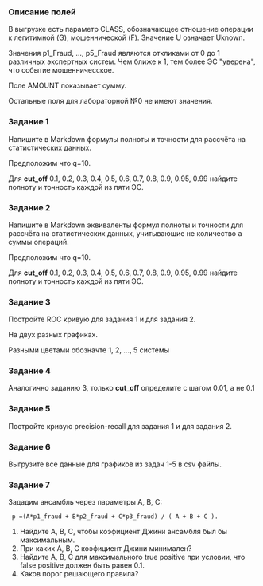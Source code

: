 ### Описание полей

В выгрузке есть параметр CLASS, обозначающее отношение операции к легитимной (G), мошеннической (F). 
Значение U означает Uknown. 

Значения p1_Fraud, ..., p5_Fraud являются откликами от 0 до 1 различных экспертных систем. 
Чем ближе к 1, тем более ЭС "уверена", что событие мошенничесское.

Поле AMOUNT показывает сумму.

Остальные поля для лабораторной №0 не имеют значения.

### Задание 1

Напишите в Markdown формулы полноты и точности для рассчёта на статистических данных.

Предположим что q=10.

Для **cut_off** 0.1, 0.2, 0.3, 0.4, 0.5, 0.6, 0.7, 0.8, 0.9, 0.95, 0.99 найдите полноту и точность каждой из пяти ЭС. 

### Задание 2

Напишите в Markdown эквиваленты формул полноты и точности для рассчёта на статистических данных, учитывающие не количество а суммы операций.

Предположим что q=10.

Для **cut_off** 0.1, 0.2, 0.3, 0.4, 0.5, 0.6, 0.7, 0.8, 0.9, 0.95, 0.99 найдите полноту и точность каждой из пяти ЭС. 


### Задание 3

Постройте ROC кривую для задания 1 и для задания 2. 

На двух разных графиках. 

Разными цветами обозначте 1, 2, ..., 5 системы


### Задание 4

Аналогично заданию 3, только **cut_off** определите с шагом 0.01, а не 0.1

### Задание 5

Постройте кривую precision-recall для задания 1 и для задания 2.


### Задание 6

Выгрузите все данные для графиков из задач 1-5 в csv файлы.

### Задание 7

Зададим ансамбль через параметры A, B, C:
```
 p =(A*p1_fraud + B*p2_fraud + C*p3_fraud) / ( A + B + C ).
```
   1. Найдите A, B, C, чтобы коэфициент Джини ансамбля был бы максимальным. 
   1. При каких A, B, C коэфициент Джини минимален?
   1. Найдите A, B, C для максимального true positive при условии, что false positive должен быть равен 0.1.
   1. Каков порог решающего правила? 




